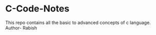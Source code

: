 # C-Code-Notes
This repo contains all the basic to advanced concepts of c language.
<br>
Author- Rabish
